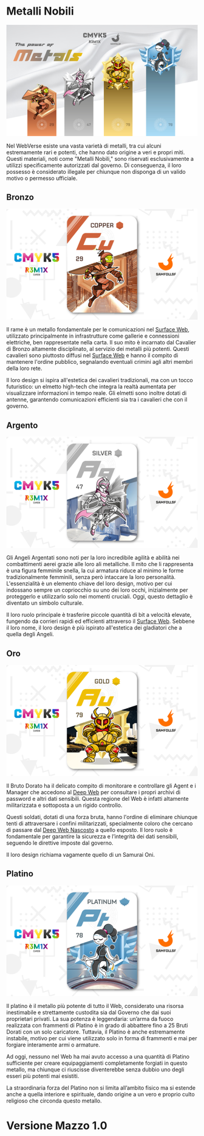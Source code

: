 # Metalli Nobili

![metallinobili](../eg/5/pptxmetal.jpg)

Nel WebVerse esiste una vasta varietà di metalli, tra cui alcuni estremamente rari e potenti, che hanno dato origine a veri e propri miti. Questi materiali, noti come "Metalli Nobili," sono riservati esclusivamente a utilizzi specificamente autorizzati dal governo. Di conseguenza, il loro possesso è considerato illegale per chiunque non disponga di un valido motivo o permesso ufficiale.

## Bronzo

![bronzo](../eg/5/copper.jpg)

Il rame è un metallo fondamentale per le comunicazioni nel [Surface Web](../Remix/deep.md), utilizzato principalmente in infrastrutture come gallerie e connessioni elettriche, ben rappresentate nella carta. Il suo mito è incarnato dal Cavalier di Bronzo altamente disciplinato, al servizio dei metalli più potenti. Questi cavalieri sono piuttosto diffusi nel [Surface Web](../Remix/deep.md) e hanno il compito di mantenere l'ordine pubblico, segnalando eventuali crimini agli altri membri della loro rete.

Il loro design si ispira all'estetica dei cavalieri tradizionali, ma con un tocco futuristico: un elmetto high-tech che integra la realtà aumentata per visualizzare informazioni in tempo reale. Gli elmetti sono inoltre dotati di antenne, garantendo comunicazioni efficienti sia tra i cavalieri che con il governo.

## Argento

![argento](../eg/5/silver.jpg)

Gli Angeli Argentati sono noti per la loro incredibile agilità e abilità nei combattimenti aerei grazie alle loro ali metalliche. Il mito che li rappresenta è una figura femminile snella, la cui armatura riduce al minimo le forme tradizionalmente femminili, senza però intaccare la loro personalità. L'essenzialità è un elemento chiave del loro design, motivo per cui indossano sempre un copriocchio su uno dei loro occhi, inizialmente per proteggerlo e utilizzarlo solo nei momenti cruciali. Oggi, questo dettaglio è diventato un simbolo culturale.

Il loro ruolo principale è trasferire piccole quantità di bit a velocità elevate, fungendo da corrieri rapidi ed efficienti attraverso il [Surface Web](../Remix/deep.md). Sebbene il loro nome, il loro design è più ispirato all'estetica dei gladiatori che a quella degli Angeli.

## Oro

![oro](../eg/5/gold.jpg)

Il Bruto Dorato ha il delicato compito di monitorare e controllare gli Agent e i Manager che accedono al [Deep Web](../Remix/metal.md) per consultare i propri archivi di password e altri dati sensibili. Questa regione del Web è infatti altamente militarizzata e sottoposta a un rigido controllo.

Questi soldati, dotati di una forza bruta, hanno l'ordine di eliminare chiunque tenti di attraversare i confini militarizzati, specialmente coloro che cercano di passare dal [Deep Web Nascosto](../Remix/deep.md) a quello esposto. Il loro ruolo è fondamentale per garantire la sicurezza e l’integrità dei dati sensibili, seguendo le direttive imposte dal governo.

Il loro design richiama vagamente quello di un Samurai Oni.

## Platino

![platino](../eg/5/platinum.jpg)

Il platino è il metallo più potente di tutto il Web, considerato una risorsa inestimabile e strettamente custodita sia dal Governo che dai suoi proprietari privati. La sua potenza è leggendaria: un’arma da fuoco realizzata con frammenti di Platino è in grado di abbattere fino a 25 Bruti Dorati con un solo caricatore. Tuttavia, il Platino è anche estremamente instabile, motivo per cui viene utilizzato solo in forma di frammenti e mai per forgiare interamente armi o armature.

Ad oggi, nessuno nel Web ha mai avuto accesso a una quantità di Platino sufficiente per creare equipaggiamenti completamente forgiati in questo metallo, ma chiunque ci riuscisse diventerebbe senza dubbio uno degli esseri più potenti mai esistiti.

La straordinaria forza del Platino non si limita all’ambito fisico ma si estende anche a quella interiore e spirituale, dando origine a un vero e proprio culto religioso che circonda questo metallo.

# Versione Mazzo 1.0